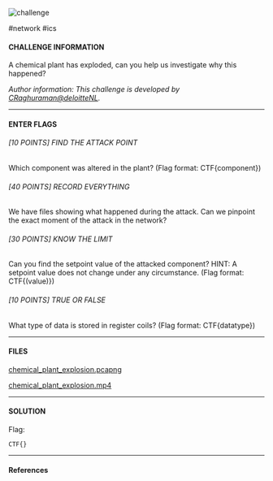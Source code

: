 ![challenge](./img/Capture.PNG)

\#network #ics

#### CHALLENGE INFORMATION

A chemical plant has exploded, can you help us investigate why this happened?

*Author information: This challenge is developed by [CRaghuraman@deloitteNL](https://portal.hackazon.org/www.linkedin.com/in/chandni-raghuraman).*

---

#### ENTER FLAGS

###### [10 POINTS] FIND THE ATTACK POINT

Which component was altered in the plant? (Flag format: CTF{component})

###### [40 POINTS] RECORD EVERYTHING

We have files showing what happened during the attack. Can we pinpoint the exact moment of the attack in the network?

###### [30 POINTS] KNOW THE LIMIT

Can you find the setpoint value of the attacked component? HINT: A setpoint value does not change under any circumstance. (Flag format: CTF{(value)})

###### [10 POINTS] TRUE OR FALSE

What type of data is stored in register coils? (Flag format: CTF{datatype})

---

#### FILES

[chemical_plant_explosion.pcapng](./src/chemical_plant_explosion.pcapng)

[chemical_plant_explosion.mp4](./src/chemical_plant_explosion.mp4)

---

#### SOLUTION



Flag:

```
CTF{}
```

---

#### References

